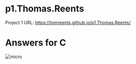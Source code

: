 # p1.Thomas.Reents

Project 1 URL: https://tomreents.github.io/p1.Thomas.Reents/

# Answers for C

![micro](https://user-images.githubusercontent.com/68446643/109210035-e613d000-7771-11eb-8d14-54f684ee5138.jpg)



